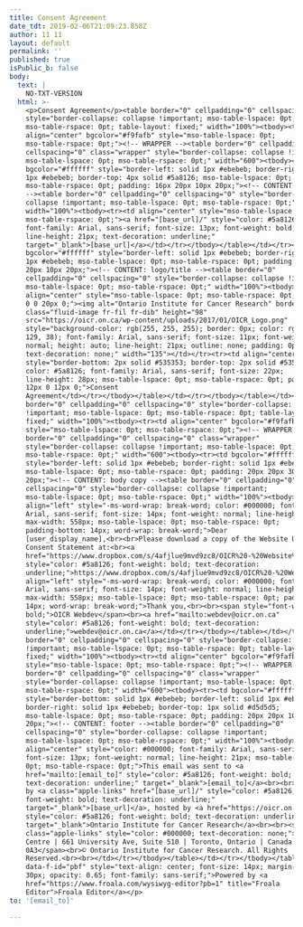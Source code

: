 ```yaml
---
title: Consent Agreement
date_tdt: 2019-02-06T21:09:23.858Z
author: 11 11
layout: default
permalink: ''
published: true
isPublic_b: false
body:
  text: |
    NO-TXT-VERSION
  html: >-
    <p>Consent Agreement</p><table border="0" cellpadding="0" cellspacing="0"
    style="border-collapse: collapse !important; mso-table-lspace: 0pt;
    mso-table-rspace: 0pt; table-layout: fixed;" width="100%"><tbody><tr><td
    align="center" bgcolor="#f9fafb" style="mso-table-lspace: 0pt;
    mso-table-rspace: 0pt;"><!-- WRAPPER --><table border="0" cellpadding="0"
    cellspacing="0" class="wrapper" style="border-collapse: collapse !important;
    mso-table-lspace: 0pt; mso-table-rspace: 0pt;" width="600"><tbody><tr><td
    bgcolor="#ffffff" style="border-left: solid 1px #ebebeb; border-right: solid
    1px #ebebeb; border-top: 4px solid #5a8126; mso-table-lspace: 0pt;
    mso-table-rspace: 0pt; padding: 16px 20px 10px 20px;"><!-- CONTENT: header
    --><table border="0" cellpadding="0" cellspacing="0" style="border-collapse:
    collapse !important; mso-table-lspace: 0pt; mso-table-rspace: 0pt;"
    width="100%"><tbody><tr><td align="center" style="mso-table-lspace: 0pt;
    mso-table-rspace: 0pt;"><a href="[base_url]/" style="color: #5a8126;
    font-family: Arial, sans-serif; font-size: 13px; font-weight: bold;
    line-height: 21px; text-decoration: underline;"
    target="_blank">[base_url]</a></td></tr></tbody></table></td></tr><tr><td
    bgcolor="#ffffff" style="border-left: solid 1px #ebebeb; border-right: solid
    1px #ebebeb; mso-table-lspace: 0pt; mso-table-rspace: 0pt; padding: 20px
    20px 10px 20px;"><!-- CONTENT: logo/title --><table border="0"
    cellpadding="0" cellspacing="0" style="border-collapse: collapse !important;
    mso-table-lspace: 0pt; mso-table-rspace: 0pt;" width="100%"><tbody><tr><td
    align="center" style="mso-table-lspace: 0pt; mso-table-rspace: 0pt; padding:
    0 0 20px 0;"><img alt="Ontario Institute for Cancer Research" border="0"
    class="fluid-image fr-fil fr-dib" height="98"
    src="https://oicr.on.ca/wp-content/uploads/2017/01/OICR_Logo.png"
    style="background-color: rgb(255, 255, 255); border: 0px; color: rgb(90,
    129, 38); font-family: Arial, sans-serif; font-size: 11px; font-weight:
    normal; height: auto; line-height: 21px; outline: none; padding: 0px;
    text-decoration: none;" width="135"></td></tr><tr><td align="center"
    style="border-bottom: 2px solid #535353; border-top: 2px solid #535353;
    color: #5a8126; font-family: Arial, sans-serif; font-size: 22px;
    line-height: 28px; mso-table-lspace: 0pt; mso-table-rspace: 0pt; padding:
    12px 0 12px 0;">Consent
    Agreement</td></tr></tbody></table></td></tr></tbody></table></td></tr></tbody></table><table
    border="0" cellpadding="0" cellspacing="0" style="border-collapse: collapse
    !important; mso-table-lspace: 0pt; mso-table-rspace: 0pt; table-layout:
    fixed;" width="100%"><tbody><tr><td align="center" bgcolor="#f9fafb"
    style="mso-table-lspace: 0pt; mso-table-rspace: 0pt;"><!-- WRAPPER --><table
    border="0" cellpadding="0" cellspacing="0" class="wrapper"
    style="border-collapse: collapse !important; mso-table-lspace: 0pt;
    mso-table-rspace: 0pt;" width="600"><tbody><tr><td bgcolor="#ffffff"
    style="border-left: solid 1px #ebebeb; border-right: solid 1px #ebebeb;
    mso-table-lspace: 0pt; mso-table-rspace: 0pt; padding: 20px 20px 30px
    20px;"><!-- CONTENT: body copy --><table border="0" cellpadding="0"
    cellspacing="0" style="border-collapse: collapse !important;
    mso-table-lspace: 0pt; mso-table-rspace: 0pt;" width="100%"><tbody><tr><td
    align="left" style="-ms-word-wrap: break-word; color: #000000; font-family:
    Arial, sans-serif; font-size: 14px; font-weight: normal; line-height: 28px;
    max-width: 558px; mso-table-lspace: 0pt; mso-table-rspace: 0pt;
    padding-bottom: 14px; word-wrap: break-word;">Dear
    [user_display_name],<br><br>Please download a copy of the Website User
    Consent Statement at:<br><a
    href="https://www.dropbox.com/s/4afjlue9mvd9zc8/OICR%20-%20Website%20User%20Consent%20Statement.pdf?dl=1"
    style="color: #5a8126; font-weight: bold; text-decoration:
    underline;">https://www.dropbox.com/s/4afjlue9mvd9zc8/OICR%20-%20Website%20User%20Consent%20Statement.pdf?dl=1</a></td></tr><tr><td
    align="left" style="-ms-word-wrap: break-word; color: #000000; font-family:
    Arial, sans-serif; font-size: 14px; font-weight: normal; line-height: 28px;
    max-width: 558px; mso-table-lspace: 0pt; mso-table-rspace: 0pt; padding-top:
    14px; word-wrap: break-word;">Thank you,<br><br><span style="font-weight:
    bold;">OICR Webdev</span><br><a href="mailto:webdev@oicr.on.ca"
    style="color: #5a8126; font-weight: bold; text-decoration:
    underline;">webdev@oicr.on.ca</a></td></tr></tbody></table></td></tr></tbody></table></td></tr></tbody></table><table
    border="0" cellpadding="0" cellspacing="0" style="border-collapse: collapse
    !important; mso-table-lspace: 0pt; mso-table-rspace: 0pt; table-layout:
    fixed;" width="100%"><tbody><tr><td align="center" bgcolor="#f9fafb"
    style="mso-table-lspace: 0pt; mso-table-rspace: 0pt;"><!-- WRAPPER --><table
    border="0" cellpadding="0" cellspacing="0" class="wrapper"
    style="border-collapse: collapse !important; mso-table-lspace: 0pt;
    mso-table-rspace: 0pt;" width="600"><tbody><tr><td bgcolor="#ffffff"
    style="border-bottom: solid 1px #ebebeb; border-left: solid 1px #ebebeb;
    border-right: solid 1px #ebebeb; border-top: 1px solid #d5d5d5;
    mso-table-lspace: 0pt; mso-table-rspace: 0pt; padding: 20px 20px 10px
    20px;"><!-- CONTENT: footer --><table border="0" cellpadding="0"
    cellspacing="0" style="border-collapse: collapse !important;
    mso-table-lspace: 0pt; mso-table-rspace: 0pt;" width="100%"><tbody><tr><td
    align="center" style="color: #000000; font-family: Arial, sans-serif;
    font-size: 13px; font-weight: normal; line-height: 21px; mso-table-lspace:
    0pt; mso-table-rspace: 0pt;">This email was sent to <a
    href="mailto:[email_to]" style="color: #5a8126; font-weight: bold;
    text-decoration: underline;" target="_blank">[email_to]</a><br><br>Powered
    by <a class="apple-links" href="[base_url]/" style="color: #5a8126;
    font-weight: bold; text-decoration: underline;"
    target="_blank">[base_url]</a>, hosted by <a href="https://oicr.on.ca/"
    style="color: #5a8126; font-weight: bold; text-decoration: underline;"
    target="_blank">Ontario Institute for Cancer Research</a><br><br><span
    class="apple-links" style="color: #000000; text-decoration: none;">MaRS
    Centre | 661 University Ave, Suite 510 | Toronto, Ontario | Canada M5G
    0A3</span><br>© Ontario Institute for Cancer Research. All Rights
    Reserved.<br><br></td></tr></tbody></table></td></tr></tbody></table></td></tr></tbody></table><p
    data-f-id="pbf" style="text-align: center; font-size: 14px; margin-top:
    30px; opacity: 0.65; font-family: sans-serif;">Powered by <a
    href="https://www.froala.com/wysiwyg-editor?pb=1" title="Froala
    Editor">Froala Editor</a></p>
to: '[email_to]'

---
```


